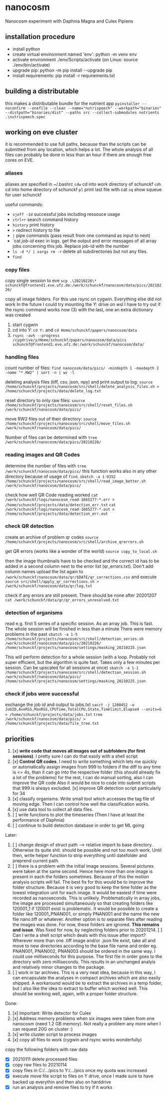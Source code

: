# nanocosm

Nanocosm experiment with Daphnia Magna and Culex Pipiens

## installation procedure

+ install python
+ create virtual environment named 'env':  python -m venv env
+ activate environment ./env/Scripts/activate (on Linux: source ./env/bin/activate)
+ upgrade pip:   python -m pip install --upgrade pip
+ install requirements: pip install -r requirements.txt

## building a distributable

this makes a distributable bundle for the nutrient app
`pyinstaller --noconfirm --onefile --clean --name="nutrispeech" --workpath="binaries" --distpath="binaries/dist" --paths src --collect-submodules nutrients .\nutrispeech.spec`

## working on eve cluster

it is recommended to use full paths, because than the scripts can be submitted
from any location, which helps a lot. The whole analysis of all files can probably
be done in less than an hour if there are enough free cores on EVE.

### aliases

aliases are specified in ~/.bashrc
`cdw` cd into work directory of schunckf
`cdh` cd into home directory of schunckf
`pl`  print last file with cat
`sq`  show squeue for user schunckf

useful commands:

+ `sjeff -1d`   successful jobs including ressouce usage
+ `ctrl+r`      search command history
+ `history`     print history
+ `>`           redirect history to file
+ `|`           pipe commands (pass result from one command as input to next)
+ `cat *job-id* exec in logs. get the output and error messages of all array jobs
                concerning this job. Replace job-id with the number
+ `ls -d */ | xargs rm -r` delete all subdirectories but not any files.
+ `find`

### copy files

copy single session to eve
`scp .\20210226\* schunckf@frontend1.eve.ufz.de:/work/schunckf/nanocosm/data/pics/20210226/`

copy all image folders. For this use rsync on cygwin. Everything else did not work
In the future I could try mounting the Y: drive on wsl
I have to try out if the rsync command works now (3) with the last, one an
extra dictionary was created

1. start cygwin
2. cd into Y: `cd Y:` and `cd Home/schunckf/papers/nanocosm/data`
3. `rsync -avh --progress /cygdrive/y/Home/schunckf/papers/nanocosm/data/pics schunckf@frontend1.eve.ufz.de:/work/schunckf/nanocosm/data/`

### handling files

count number of files:
`find nanocosm/data/pics/ -mindepth 1 -maxdepth 2 -name "*.RW2" | sort -n | wc -l`

deleting analysis files (tiff, csv, json, npy) and print output to log:
`source /home/schunckf/projects/nanocosm/src/shell/delete_analysis_files.sh > /home/schunckf/projects/data/delete_log.txt`

reset directory to only raw files:
`source /home/schunckf/projects/nanocosm/src/shell/reset_files.sh /work/schunckf/nanocosm/data/pics/`

move RW2 files out of their directory:
`source /home/schunckf/projects/nanocosm/src/shell/move_files.sh /work/schunckf/nanocosm/data/pics/`

Number of files can be determined with
`tree /work/schunckf/nanocosm/data/pics/20210226/`

### reading images and QR Codes

determine the number of files with `tree /work/schunckf/nanocosm/data/pics/`
this function works also in any other directory because of usage of `find`.
`sbatch -a 1-9352 /home/schunckf/projects/nanocosm/src/shell/read_image_better.sh /work/schunckf/nanocosm/data/pics/`

check how well QR Code reading worked
`cat /work/schunckf/logs/nanocosm_read-1665277-*.err > /home/schunckf/projects/data/detection_err.txt`
`cat /work/schunckf/logs/nanocosm_read-1665277-*.out > /home/schunckf/projects/data/detection_err.out`

### check QR detection

create an archive of problem qr codes
`source /home/schunckf/projects/nanocosm/src/shell/archive_qrerrors.sh`

get QR errors (works like a wonder of the world)
`source copy_to_local.sh` 

then the image thumbnails have to be checked and the correct id has to be added in a second column next to
the error list (qr_errors.txt). Don't add column names
upload the list again to `/work/schunckf/nanocosm/data/qr/$DATE/qr_corrections.csv` and execute
`source src/shell/apply_qr_corrections.sh > /work/schunckf/nanocosm/data/qr/log.txt`

check if any errors are still present. There should be none after 20201207
`cat /work/schunckf/data/qr/qr_errors_unresolved.txt`

### detection of organisms

read e.g. first 5 series of a specific session. As an array job. This is fast.
The whole session will be finished in less than a minute
There were memory problems in the past
`sbatch -a 1-5 /home/schunckf/projects/nanocosm/src/shell/detection_series.sh /work/schunckf/nanocosm/data/pics/20210226/ /home/schunckf/projects/nanocosm/settings/masking_20210225.json`

This will perform detection for a whole session (with a loop. Probably not
super efficient, but the algorithm is quite fast. Takes only a few minutes
per session. Can be upscaled for all sessions at once)
`sbatch -a 1-1 /home/schunckf/projects/nanocosm/src/shell/detection_session.sh /work/schunckf/nanocosm/data/pics/ /home/schunckf/projects/nanocosm/settings/masking_20210225.json`

### check if jobs were successful

exchange the job id and output to jobs.txt
`sacct -j 1200452 -o JobID,AveRSS,MaxRSS,CPUTime,TotalCPU,State,Timelimit,Elapsed --units=G > /home/schunckf/projects/data/jobs.txt`
`tree /work/schunckf/nanocosm/data/pics/ > /home/schunckf/projects/data/file_tree.txt`

## priorities

1. [x] __write code that moves all images out of subfolders (for first sessions)__. I pretty sure I can do that easily with a shell script
2. [x] __Control QR codes__. I need to write something which lets me quickly or
       automatically assign images from 999 to folders
       if the diff to any time is <= 4s, than it can go into the respective folder (this should already fix a lot of the problems)
       for the rest, I can do manual sorting, also I can improve the QR code
       Also it would be nice to code into submit scripts that 999 is always excluded.
       [x] improve QR detection script particularly for 34
3. [x] classify organisms. Write small tool which accesses the tag file of
       moving edge. Then I can control how well the classification works.
4. [x] use data tool to collect all data files.
5. [ ] write functions to plot the timeseries (Then I have at least the performance of Daphnia)
6. [ ] continue to build detection database in order to get ML going

Later:

1. [ ] change design of struct path --> relative import to base directory.
       Otherwise its quite shit. should be possible and not too much work.
       Until then, write helper function to strip everything until datefolder
       and preprend current path.
2. [ ] there is a problem with the initial image sessions. Several pictures were
       taken at the same second. Hence here more than one image is present in
       each the folders sometimes. Because of this the motion analysis scripts will
       fail. The best fix for this would be to improve the folder structure. Because
       it is very good to keep the time folder as the lowest integration unit for
       each image. It would be easiest if time were recorded as nanoseconds. This
       is unlikely. Problematically in array jobs, the image are processed simultaneously
       so that creating folders like 120001_1 if 120001 exist is problematic.
       It would be possible to create a folder like 120001_PNAN001, or simply
       PNAN001 and the name the new file nano.tiff or whatever. Another option
       is to separate files after reading the images was done. For now,
       these folders are ignored. __This remains and issue__. Was fixed for now,
       by neglecting folders prior to 20201214.
       [ ] Can I write a shell script which deals with this issue after import?
           Wherever more than one .tiff image and/or .json file exist, take all
           and move to new directories according to the base file name and order
           eg. PNAN001, PNAN002, PNAN003 should be ordered in the same way. I could
           use milliseconds for this purpose. The first file in order goes
           to the directory with zero milliseconds. This results in an unchanged
           analyis and relatively minor changes to the package.
3. [ ] work in tar archives. This is a very neat idea, because in this way,
       I can encapsulate the analyses in compact archives which are also
       easily shipped. A workaround would be to extract the archives in a temp
       folder, but I also like the idea to extract to buffer which worked well.
       This should be working well, again, with a proper folder structure.

Done:

1. [x] Important: Write detector for Culex
2. [x] Address memory problems when six images were taken from one nanocosm (need 1.2 GB memory). Not really a problem any more when I can request 20G on cluster :)
3. [x] write cluster script to process images
4. [x] copy all files to work (cygwin and rsync works wonderfully)

copy the following folders with raw data

+ [x] 20210111 delete processed files
+ [x] copy raw files to 20210114
+ [x] copy files in C:/.../pics to Y:/.../pics once my quota was increased
+ [x] execute move file script to files on Y drive, once I made sure to have backed up everythin and then also on harddrive
+ [x] run an analysis and remove files to try if it works
